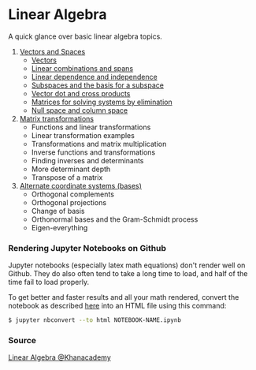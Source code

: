# Linear Algebra
A quick glance over basic linear algebra topics.

1. [Vectors and Spaces](https://github.com/kkufieta/linear-algebra/tree/main/01_Vectors_and_Spaces)
    * [Vectors](https://kkufieta.github.io/linear-algebra/01_Vectors_and_Spaces/01_Vectors.html)
    * [Linear combinations and spans](https://github.com/kkufieta/linear-algebra/blob/main/01_Vectors_and_Spaces/02_Linear_combinations_and_spans.ipynb)
    * [Linear dependence and independence](https://github.com/kkufieta/linear-algebra/blob/main/01_Vectors_and_Spaces/03_Linear_dependence_and_independence.ipynb)
    * [Subspaces and the basis for a subspace](https://github.com/kkufieta/linear-algebra/blob/main/01_Vectors_and_Spaces/04_Subspaces_and_the_basis_for_a_subspace.ipynb)
    * [Vector dot and cross products](https://github.com/kkufieta/linear-algebra/blob/main/01_Vectors_and_Spaces/05_Vector_dot_and_cross_products.ipynb)
    * [Matrices for solving systems by elimination](https://github.com/kkufieta/linear-algebra/blob/main/01_Vectors_and_Spaces/06_Matrices_for_solving_systems_by_elimination.ipynb)
    * [Null space and column space](https://github.com/kkufieta/linear-algebra/blob/main/01_Vectors_and_Spaces/07_Null_space_and_column_space.ipynb)
2. [Matrix transformations](https://github.com/kkufieta/linear-algebra/tree/main/02_Matrix_Transformations)
    * Functions and linear transformations
    * Linear transformation examples
    * Transformations and matrix multiplication
    * Inverse functions and transformations
    * Finding inverses and determinants
    * More determinant depth
    * Transpose of a matrix
3. [Alternate coordinate systems (bases)](https://github.com/kkufieta/linear-algebra/tree/main/03_Alternate_Coordinate_Systems)
    * Orthogonal complements
    * Orthogonal projections
    * Change of basis
    * Orthonormal bases and the Gram-Schmidt process
    * Eigen-everything
    
    
### Rendering Jupyter Notebooks on Github
Jupyter notebooks (especially latex math equations) don't render well on Github. They do also often tend to take a long time to load, and half of the time fail to load properly.

To get better and faster results and all your math rendered, convert the notebook as described [here](https://docs.github.com/en/free-pro-team@latest/github/managing-files-in-a-repository/working-with-jupyter-notebook-files-on-github) into an HTML file using this command:
```bash
$ jupyter nbconvert --to html NOTEBOOK-NAME.ipynb
```

### Source
[Linear Algebra @Khanacademy](https://www.khanacademy.org/math/linear-algebra)

